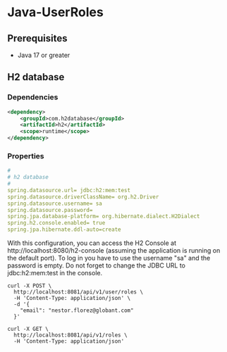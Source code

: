 # Java-UserRoles

## Prerequisites
- Java 17 or greater

## H2 database

### Dependencies

```xml
<dependency>
    <groupId>com.h2database</groupId>
    <artifactId>h2</artifactId>
    <scope>runtime</scope>
</dependency>
```

### Properties
```yaml
#
# h2 database
#
spring.datasource.url= jdbc:h2:mem:test
spring.datasource.driverClassName= org.h2.Driver
spring.datasource.username= sa
spring.datasource.password=
spring.jpa.database-platform= org.hibernate.dialect.H2Dialect
spring.h2.console.enabled= true
spring.jpa.hibernate.ddl-auto=create
```

With this configuration, you can access the H2 Console at http://localhost:8080/h2-console (assuming the application is running on the default port).
To log in you have to use the username "sa" and the password is empty.
Do not forget to change the JDBC URL to jdbc:h2:mem:test in the console.

```curl
curl -X POST \
  http://localhost:8081/api/v1/user/roles \
  -H 'Content-Type: application/json' \
  -d '{
    "email": "nestor.florez@globant.com"
  }'

```

```curl
curl -X GET \
  http://localhost:8081/api/v1/roles \
  -H 'Content-Type: application/json'
```